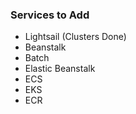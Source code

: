 ###  Services to Add   ###

- Lightsail (Clusters Done)
- Beanstalk
- Batch
- Elastic Beanstalk
- ECS
- EKS
- ECR 

